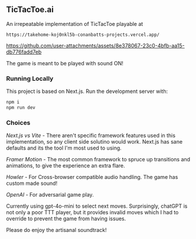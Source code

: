 ## TicTacToe.ai

An irrepeatable implementation of TicTacToe playable at

```https://takehome-koj0nkl5b-conanbatts-projects.vercel.app/```

https://github.com/user-attachments/assets/8e378067-23c0-4bfb-aa15-db776fadd7eb

The game is meant to be played with sound ON!

### Running Locally

This project is based on Next.js. Run the development server with:

```bash
npm i
npm run dev
```

### Choices

*Next.js vs Vite* - There aren't specific framework features used in this implementation, so any client side solutino would work. Next.js has sane defaults and its the tool I'm most used to using.

*Framer Motion* - The most common framework to spruce up transitions and animations, to give the experience an extra flare.

*Howler* - For Cross-browser compatible audio handling. The game has custom made sound!

*OpenAI* - For adversarial game play.

Currently using gpt-4o-mini to select next moves. Surprisingly, chatGPT is not only a poor TTT player, but it provides invalid moves which I had to override
to prevent the game from having issues.

Please do enjoy the artisanal soundtrack!

